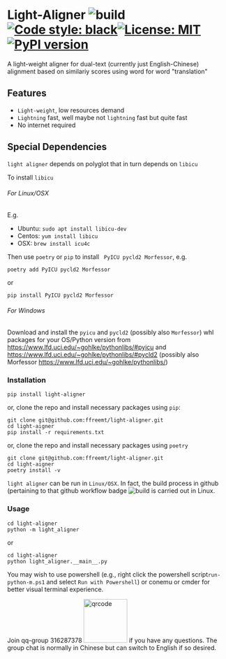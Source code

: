 # Light-Aligner ![build](https://github.com/ffreemt/light-aligner/workflows/build/badge.svg)[![Code style: black](https://img.shields.io/badge/code%20style-black-000000.svg)](https://github.com/psf/black)[![License: MIT](https://img.shields.io/badge/License-MIT-yellow.svg)](https://opensource.org/licenses/MIT)[![PyPI version](https://badge.fury.io/py/light-aligner.svg)](https://badge.fury.io/py/light-aligner)

A light-weight aligner for dual-text (currently just English-Chinese) alignment based on similariy scores using word for word "translation"

## Features
* `Light-weight`, low resources demand
* `Lightning` fast, well maybe not `lightning` fast but quite fast
* No internet required

## Special Dependencies
`light aligner` depends on polyglot that in turn depends on `libicu`

To install `libicu`
###### For Linux/OSX

E.g.
* Ubuntu: `sudo apt install libicu-dev`
* Centos: `yum install libicu`
* OSX: `brew install icu4c`

Then use `poetry` or `pip` to install ` PyICU pycld2 Morfessor`, e.g.
```
poetry add PyICU pycld2 Morfessor
```
or
```
pip install PyICU pycld2 Morfessor
```
###### For Windows

Download and install the `pyicu` and `pycld2` (possibly also `Morfessor`) whl packages for your OS/Python version from https://www.lfd.uci.edu/~gohlke/pythonlibs/#pyicu and https://www.lfd.uci.edu/~gohlke/pythonlibs/#pycld2 (possibly also Morfessor https://www.lfd.uci.edu/~gohlke/pythonlibs/)

### Installation
```pip install light-aligner```

or, clone the repo and install necessary packages using `pip`:
```
git clone git@github.com:ffreemt/light-aligner.git
cd light-aigner
pip install -r requirements.txt
```
or, clone the repo and install necessary packages using `poetry`
```
git clone git@github.com:ffreemt/light-aligner.git
cd light-aigner
poetry install -v
```

`light aligner` can be run in `Linux/OSX`. In fact, the build process in github (pertaining to that github workflow badge ![build](https://github.com/ffreemt/light-aligner/workflows/build/badge.svg) is carried out in Linux.

### Usage

```
cd light-aligner
python -m light_aligner
```
or
```
cd light-aligner
python light_aligner.__main__.py
```

You may wish to use powershell (e.g., right click the powershell script`run-python-m.ps1` and select `Run with Powershell`) or conemu or cmder for better visual terminal experience.

Join qq-group 316287378
<img src="https://raw.githubusercontent.com/ffreemt/light-aligner/master/data/Transtoolweb%2B%E5%8F%8C%E8%AF%AD%E5%AF%B9%E9%BD%90%E7%BE%A4%E8%81%8A%E4%BA%8C%E7%BB%B4%E7%A0%81.png" alt="qrcode" style="width:100px;"/>
if you have any questions. The group chat is normally in Chinese but can switch to English if so desired.
